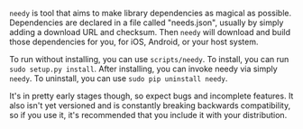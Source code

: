 `needy` is tool that aims to make library dependencies as magical as possible. Dependencies are declared in a file called "needs.json", usually by simply adding a download URL and checksum. Then `needy` will download and build those dependencies for you, for iOS, Android, or your host system.

To run without installing, you can use `scripts/needy`. To install, you can run `sudo setup.py install`. After installing, you can invoke needy via simply `needy`. To uninstall, you can use `sudo pip uninstall needy`.

It's in pretty early stages though, so expect bugs and incomplete features. It also isn't yet versioned and is constantly breaking backwards compatibility, so if you use it, it's recommended that you include it with your distribution.
